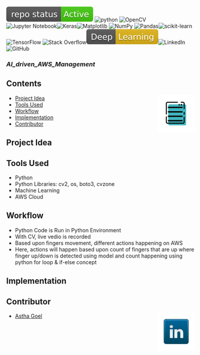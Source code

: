 ![image](https://github.com/Shailly0502/Tech-Diwane/blob/5e9464e1145fa5ce5c6af266c36b0efb3198d7fa/activestatus.svg) ![python](https://img.shields.io/badge/python-3670A0?style=for-the-badge&logo=python&logoColor=ffdd54) ![OpenCV](https://img.shields.io/badge/opencv-%23white.svg?style=for-the-badge&logo=opencv&logoColor=white) ![Jupyter Notebook](https://img.shields.io/badge/jupyter-%23FA0F00.svg?style=for-the-badge&logo=jupyter&logoColor=white)![Keras](https://img.shields.io/badge/Keras-%23D00000.svg?style=for-the-badge&logo=Keras&logoColor=white)![Matplotlib](https://img.shields.io/badge/Matplotlib-%23ffffff.svg?style=for-the-badge&logo=Matplotlib&logoColor=black) ![NumPy](https://img.shields.io/badge/numpy-%23013243.svg?style=for-the-badge&logo=numpy&logoColor=white) ![Pandas](https://img.shields.io/badge/pandas-%23150458.svg?style=for-the-badge&logo=pandas&logoColor=white)![scikit-learn](https://img.shields.io/badge/scikit--learn-%23F7931E.svg?style=for-the-badge&logo=scikit-learn&logoColor=white)![TensorFlow](https://img.shields.io/badge/TensorFlow-%23FF6F00.svg?style=for-the-badge&logo=TensorFlow&logoColor=white) ![Stack Overflow](https://img.shields.io/badge/-Stackoverflow-FE7A16?style=for-the-badge&logo=stack-overflow&logoColor=white)![Deep Learning](https://github.com/Shailly0502/Tech-Diwane/blob/2d21b9fb791ddb4a8f74c0e65e394b6a568c0a6d/Deep-Learning-yellow.svg)![LinkedIn](https://img.shields.io/badge/linkedin-%230077B5.svg?style=for-the-badge&logo=linkedin&logoColor=white) ![GitHub](https://img.shields.io/badge/github-%23121011.svg?style=for-the-badge&logo=github&logoColor=white) 

### _AI_driven_AWS_Management_


## Contents

<img align="right" width="100" height="100" src="https://github.com/Shailly0502/Tech-Diwane/blob/c782ca5a86027019f1d2ae484e0fdac4afe6c1e3/content.webp">  
<ul>  
   <li> <a href="#11"> Project Idea </a> </li>
   <li> <a href="#12"> Tools Used </a> </li>
   <li> <a href="#1"> Workflow </a></li>
   <li> <a href="#9"> Implementation </a> </li>
  <li> <a href="#10"> Contributor </a> </li>
  </ul>
   
## Project Idea <a id="11">


</a>

## Tools Used <a id="12">
<ul>
<li> Python</li>
<li>Python Libraries: cv2, os, boto3, cvzone</li>
<li> Machine Learning</li>
<li> AWS Cloud </li>
</ul>
</a>

## Workflow <a id="1">
<ul>
   <li> Python Code is Run in Python Environment</li>
   <li> With CV, live vedio is recorded</li>
   <li> Based upon fingers movement, different actions happening on AWS</li>
   <li> Here, actions will happen based upon count of fingers that are up where finger up/down is detected using model and count happening using python for loop & if-else concept </li>
</ul>
</a>

## Implementation <a id="9">

</a>

## Contributor <a id="10">
   
<img align="right" width="100" height="100" src="https://github.com/Shailly0502/Tech-Diwane/blob/9b23c66cb98e04a8d3a638c03d22e528b8e38399/li.png">   
   <ul> 
      <li> <a href="https://www.linkedin.com/in/goel-astha"> Astha Goel </li>
   </ul>
  </a>
